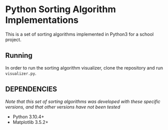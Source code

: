 # Python Sorting Algorithm Implementations
This is a set of sorting algorithms implemented in Python3 for a school project. 

## Running
In order to run the sorting algorithm visualizer, clone the repository and run `visualizer.py`.

## DEPENDENCIES
*Note that this set of sorting algorithms was developed with these specific versions, and that other versions have not been tested*
- Python 3.10.4+
- Matplotlib 3.5.2+
